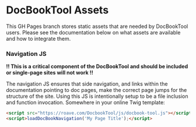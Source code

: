 # DocBookTool Assets

This GH Pages branch stores static assets that are needed by DocBookTool users. Please see the documentation below on what assets are available and how to integrate them.

### Navigation JS

**!! This is a critical component of the DocBookTool and should be included or single-page sites will not work !!**

The navigation JS ensures that side navigation, and links within the documentation pointing to doc pages, make the correct page jumps for the structure of the site. Using this JS is intentionally setup to be a file inclusion and function invocation. Somewhere in your online Twig template:

```html
<script src="https://roave.com/DocbookTool/js/docbook-tool.js"></script>
<script>loadDocBookNavigation('My Page Title');</script>
```